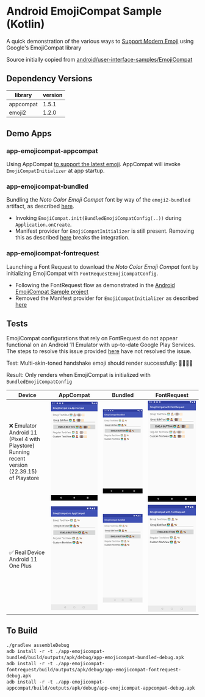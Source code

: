 Android EmojiCompat Sample (Kotlin)
===================================

A quick demonstration of the various ways to
[Support Modern Emoji](https://developer.android.com/develop/ui/views/text-and-emoji/emoji2) using
Google's EmojiCompat library

Source initially copied from
[android/user-interface-samples/EmojiCompat](https://github.com/android/user-interface-samples/tree/main/EmojiCompat)

## Dependency Versions

| library   | version |
|-----------|---------|
| appcompat | 1.5.1   |
| emoji2    | 1.2.0   |

## Demo Apps

### app-emojicompat-appcompat

Using AppCompat [to support the latest emoji](https://developer.android.com/develop/ui/views/text-and-emoji/emoji2#appcompat).
AppCompat will invoke `EmojiCompatInitializer` at app startup.

### app-emojicompat-bundled

Bundling the _Noto Color Emoji Compat_ font by way of the `emoji2-bundled` artifact, as described
[here](https://developer.android.com/develop/ui/views/text-and-emoji/emoji2#support-bundled-fonts).
* Invoking `EmojiCompat.init(BundledEmojiCompatConfig(..))` during `Application.onCreate`.
* Manifest provider for `EmojiCompatInitializer` is still present. Removing this as described
[here](https://developer.android.com/develop/ui/views/text-and-emoji/emoji2#use-different-font-provider)
breaks the integration.

### app-emojicompat-fontrequest

Launching a Font Request to download the _Noto Color Emoji Compat_ font by initializing EmojiCompat
with `FontRequestEmojiCompatConfig`.
* Following the FontRequest flow as demonstrated in the
[Android EmojiCompat Sample project](https://github.com/android/user-interface-samples/tree/main/EmojiCompat)
* Removed the Manifest provider for `EmojiCompatInitializer` as described [here](https://developer.android.com/develop/ui/views/text-and-emoji/emoji2#use-different-font-provider)

## Tests

EmojiCompat configurations that rely on FontRequest do not appear functional on an Android 11
Emulator with up-to-date Google Play Services. The steps to resolve this issue provided
[here](https://developer.android.com/develop/ui/views/text-and-emoji/emoji2#use-different-font-provider)
have not resolved the issue.

Test: Multi-skin-toned handshake emoji should render successfully: 🫱🏿‍🫲🏻

Result: Only renders when EmojiCompat is initialized with `BundledEmojiCompatConfig`

| Device                                       | AppCompat                                                                                 | Bundled | FontRequest |
|----------------------------------------------| ------------------------------------------------------------------------------------------|---------|-------------|
| ❌ Emulator<br>Android 11<br>(Pixel 4 with Playstore)<br>Running recent<br>version (22.39.15)<br> of Playstore | <img alt="app-emojicompat-appcompat" src="img/app-emojicompat-appcompat.png" width=220 /> | <img alt="app-emojicompat-bundled" src="img/app-emojicompat-bundled.png" width=220 /> | <img alt="app-emojicompat-fontrequest" src="img/app-emojicompat-fontrequest.png" width=220 /> |
| ✅ Real Device<br>Android 11<br>One Plus | <img alt="real-device-app-emojicompat-appcompat" src="img/real-device-app-emojicompat-appcompat.png" width=220 /> | <img alt="real-device-app-emojicompat-bundled" src="img/real-device-app-emojicompat-bundled.png" width=220 /> | <img alt="app-emojicompat-fontrequest" src="img/real-device-app-emojicompat-fontrequest.png" width=220 /> |


## To Build

```
./gradlew assembleDebug
adb install -r -t ./app-emojicompat-bundled/build/outputs/apk/debug/app-emojicompat-bundled-debug.apk
adb install -r -t ./app-emojicompat-fontrequest/build/outputs/apk/debug/app-emojicompat-fontrequest-debug.apk
adb install -r -t ./app-emojicompat-appcompat/build/outputs/apk/debug/app-emojicompat-appcompat-debug.apk
```
